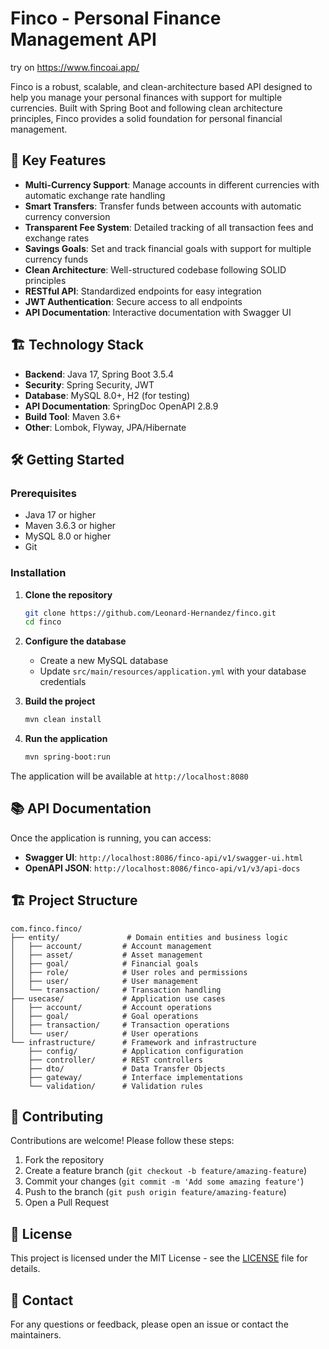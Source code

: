 # Finco - Personal Finance Management API
try on https://www.fincoai.app/

Finco is a robust, scalable, and clean-architecture based API designed to help you manage your personal finances with support for multiple currencies. Built with Spring Boot and following clean architecture principles, Finco provides a solid foundation for personal financial management.

## 🚀 Key Features

- **Multi-Currency Support**: Manage accounts in different currencies with automatic exchange rate handling
- **Smart Transfers**: Transfer funds between accounts with automatic currency conversion
- **Transparent Fee System**: Detailed tracking of all transaction fees and exchange rates
- **Savings Goals**: Set and track financial goals with support for multiple currency funds
- **Clean Architecture**: Well-structured codebase following SOLID principles
- **RESTful API**: Standardized endpoints for easy integration
- **JWT Authentication**: Secure access to all endpoints
- **API Documentation**: Interactive documentation with Swagger UI

## 🏗️ Technology Stack

- **Backend**: Java 17, Spring Boot 3.5.4
- **Security**: Spring Security, JWT
- **Database**: MySQL 8.0+, H2 (for testing)
- **API Documentation**: SpringDoc OpenAPI 2.8.9
- **Build Tool**: Maven 3.6+
- **Other**: Lombok, Flyway, JPA/Hibernate

## 🛠️ Getting Started

### Prerequisites

- Java 17 or higher
- Maven 3.6.3 or higher
- MySQL 8.0 or higher
- Git

### Installation

1. **Clone the repository**
   ```bash
   git clone https://github.com/Leonard-Hernandez/finco.git
   cd finco
   ```

2. **Configure the database**
   - Create a new MySQL database
   - Update `src/main/resources/application.yml` with your database credentials

3. **Build the project**
   ```bash
   mvn clean install
   ```

4. **Run the application**
   ```bash
   mvn spring-boot:run
   ```

The application will be available at `http://localhost:8080`

## 📚 API Documentation

Once the application is running, you can access:

- **Swagger UI**: `http://localhost:8086/finco-api/v1/swagger-ui.html`
- **OpenAPI JSON**: `http://localhost:8086/finco-api/v1/v3/api-docs`

## 🏗️ Project Structure

```
com.finco.finco/
├── entity/               # Domain entities and business logic
│   ├── account/         # Account management
│   ├── asset/           # Asset management
│   ├── goal/            # Financial goals
│   ├── role/            # User roles and permissions
│   ├── user/            # User management
│   └── transaction/     # Transaction handling
├── usecase/             # Application use cases
│   ├── account/         # Account operations
│   ├── goal/            # Goal operations
│   ├── transaction/     # Transaction operations
│   └── user/            # User operations
└── infrastructure/      # Framework and infrastructure
    ├── config/          # Application configuration
    ├── controller/      # REST controllers
    ├── dto/             # Data Transfer Objects
    ├── gateway/         # Interface implementations
    └── validation/      # Validation rules
```

## 🤝 Contributing

Contributions are welcome! Please follow these steps:

1. Fork the repository
2. Create a feature branch (`git checkout -b feature/amazing-feature`)
3. Commit your changes (`git commit -m 'Add some amazing feature'`)
4. Push to the branch (`git push origin feature/amazing-feature`)
5. Open a Pull Request

## 📄 License

This project is licensed under the MIT License - see the [LICENSE](LICENSE) file for details.

## 📧 Contact

For any questions or feedback, please open an issue or contact the maintainers.
